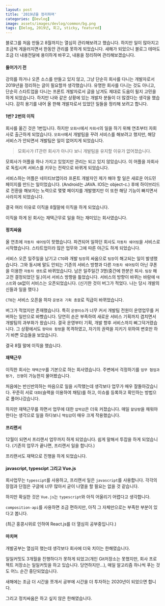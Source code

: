 ```yaml
---
layout: post
title: '2019년을 정리하며'
categories: [Devlog]
image: assets/images/devlog/common/bg.png
tags: [Delog, 2019년, 회고, sticky, featured]
---
```


블로그를 처음 만들고 8월까지는 열심히 관리해보려고 했습니다. 하지만 일이 많아지고 조금씩 게을러지면서 한동안 관리를 못하게 되었습니다. 새해가 되었으니 블로그 테마도 조금 더 내용전달에 용이하게 바꾸고, 내용을 정리하며 관리해보겠습니다.

#### 들어가기 전

강의를 하거나 오픈 소스를 만들고 있지 않고, 그냥 단순히 회사를 다니는 개발자로서 2019년을 정리하는 글이 필요할까 생각했습니다. 유명한 회사를 다니는 것도 아니고, 단순히 스타트업을 다니는 프론트 개발자로서 글을 남겨도 제대로 도움이 될지 고민을 하게 되었습니다. 하지만 나와 같은 상황에 있는 개발자 분들이 더 많겠다는 생각을 했습니다. 감히 용기를 내어 올 한해 개발자로서 있었던 일들을 정리해 보려고 합니다.

#### 1번? 2번의 이직

회사를 옮긴 것은 1번입니다. 하지만 `모회사`에서 `자회사`의 일을 하기 위해 연초부터 자회사로 출근하게 되었습니다. `모회사`에서 개발팀을 꾸려 서비스를 해보려고 했지만, 해당 서비스가 안되면서 개발팀은 일이 없어지게 되었습니다.

> 모회사가 IT관련 회사가 아니다 보니 개발팀을 유지할 이유가 없어졌습니다.

모회사가 어플을 하나 가지고 있었지만 관리는 되고 있지 않았습니다. 이 어플을 자회사로 독립시켜 서비스를 키우는 전략으로 바뀌게 되었습니다.

서비스하는 어플은 네이티브앱이라 프론트 개발자인 제가 해야 할 일은 새로운 어드민 페이지를 만드는 일이었습니다. (Android는 JAVA. IOS는 object-c.) 후에 하이브리드로 전환을 해보자는 노력으로 몇몇 페이지를 개발했지만 이 또한 해당 기능이 빠지면서 사라지게 되었습니다.

결국 여러 이유로 이직을 8월말에 이직을 하게 되었습니다.

이직을 하게 된 회사는 재택근무로 일을 하는 재미있는 회사였습니다.

#### 정치싸움

올 연초에 `자동차 쉐어링`이 핫했습니다. 파견되어 일하던 회사도 `자동차 쉐어링`을 서비스로 시작했습니다. 스타트업이라 많은 업무와 그에 따른 야근도 하게 되었습니다.

서비스 오픈 일주일을 남기고 `CTO`와 개발 `팀장`의 싸움으로 `팀장`이 해고되는 일이 발생했습니다. 그와 동시에 말도 안되는 기존의 서비스 방향과 다른 `자동차 쉐어링`이 아닌 쿠폰을 이용한 `자동차 렌트`로 바뀌었습니다.
남은 일주일간 3명(중간에 한분은 퇴사. `팀장` 해고전 결정되었던 일.)이서 서비스 방향을 틀었습니다.
서비스의 방향이 바뀌는 바람에 `테스트`와 `QA`없이 서비스는 오픈되었습니다. (신기한 것이 버그가 적었다. 나는 당시 개발의 신들과 일을 했다.)

`CTO`는 서비스 오픈을 하자 `운영과 기획 총괄`로 직급이 바뀌었습니다.

버그가 적었지만 존재했습니다. 특히 `운영이슈`가 너무 커서 개발팀 전원이 운영업무를 커버하는 일만으로 바빴습니다.
당연히 손은 부족하여 새로운 서비스 기획까지 겹치면서 개발팀의 과부화가 왔습니다. 결국 운영부터 기획, 개발 향후 서비스까지 삐그덕거렸습니다.
그 상황에서도 `왕따와 횡령`을 목격하였고, 자기의 권력을 지키기 위하여 변호만 하기 바쁜 모습들을 보았습니다.

결국 8월 말에 이직을 했습니다.

#### 재택근무

이직한 회사는 `재택근무`를 기본으로 하는 회사였습니다. 주변에서 걱정하기를 `업무 협업과 평가, 진행`이 가능한지 물어봤습니다.

처음에는 반신반의하는 마음으로 일을 시작했는데 생각보다 업무가 매우 잘돌아갔습니다. 꾸준히 서로 `대화`(슬랙을 이용하여 채팅)를 하고, 이슈를 등록하고 확인하는 방법으로 풀어나갔습니다.

하지만 재택근무를 하면서 업무에 대한 `압박감`은 더욱 커졌습니다. 매일 `할당량`을 채워야 한다는 생각으로 일을 하다보니 `책임감`이 매우 크게 작용했습니다.

#### 프리랜서

12월이 되면서 프리랜서 업무까지 하게 되었습니다. 쉽게 말해서 투잡을 하게 되었습니다. (기존의 업무가 끝나면, 프리랜서 일을 합니다.)

프리랜서도 재택으로 진행을 하게 되었습니다.

#### javascript, typescipt 그리고 Vue.js

회사업무는 `typescipt`를 사용하고, 프리랜서 일은 `javascript`를 사용합니다. 각각의 장점과 단점은 구글에 너무 많아서 굳이 나열을 할 필요는 없을 것 같습니다.

하지만 확실한 것은 `Vue.js`는 `typescript`와 아직 어울리기 어렵다고 생각합니다.

`composition-api`를 사용하면 조금 편하지만, 아직 그 자체만으로는 부족한 부분이 있다고 봅니다.

(최근 홍콩시위로 인하여 React.js를 더 열심히 공부중입니다.)

#### 마치며

개발공부는 열심히 했는데 생각보다 회사에 더욱 치이는 한해였습니다.

일일커밋도 3개월을 진행하다가 못하게 되었고(개인 Git저장소는 못했지만, 회사 프로젝트 저장소는 일일커밋을 하고 있습니다. 당연하지만...), 매일 알고리즘 하나씩 푸는 것도 어느 순간 중단되었습니다.

새해에는 조금 더 시간을 쪼개서 공부에 시간을 더 투자하는 2020년이 되었으면 합니다.

그리고 정치싸움은 하고 싶지 않은 한해였습니다.
